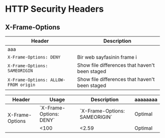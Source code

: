 # HTTP Security Headers
## X-Frame-Options
| Header | Description |
| --- | --- |
| aaa ||
| `X-Frame-Options: DENY` | Bir web sayfasinin frame i |
| `X-Frame-Options: SAMEORIGIN` | Show file differences that haven't been staged |
| `X-Frame-Options: ALLOW-FROM origin` | Show file differences that haven't been staged |


<table>
    <thead>
        <tr>
            <th>Header</th>
            <th>Usage</th>
            <th>Description</th>
            <th>aaaaaaaa</th>
        </tr>
    </thead>
    <tbody>
        <tr>
            <td rowspan=2>X-Frame-Options</td>
            <td>`X-Frame-Options: DENY`</td>
            <td>`X-Frame-Options: SAMEORIGIN`</td>
            <td>Optimal</td>
        </tr>
        <tr>
            <td>&lt;100</td>
            <td>&lt;2.59</td>
            <td>Optimal</td>
        </tr>
            </tbody>
</table>
